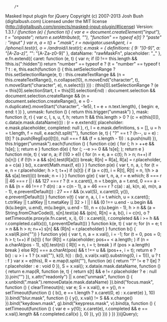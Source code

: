         /*
Masked Input plugin for jQuery
Copyright (c) 2007-2013 Josh Bush (digitalbush.com)
Licensed under the MIT license (http://digitalbush.com/projects/masked-input-plugin/#license)
Version: 1.3.1
*/
(function (e) { function t() { var e = document.createElement("input"), t = "onpaste"; return e.setAttribute(t, ""), "function" == typeof e[t] ? "paste" : "input" } var n, a = t() + ".mask", r = navigator.userAgent, i = /iphone/i.test(r), o = /android/i.test(r); e.mask = { definitions: { 9: "[0-9]", a: "[A-Za-z]", "*": "[A-Za-z0-9]" }, dataName: "rawMaskFn", placeholder: "_" }, e.fn.extend({ caret: function (e, t) { var n; if (0 !== this.length && !this.is(":hidden")) return "number" == typeof e ? (t = "number" == typeof t ? t : e, this.each(function () { this.setSelectionRange ? this.setSelectionRange(e, t) : this.createTextRange && (n = this.createTextRange(), n.collapse(!0), n.moveEnd("character", t), n.moveStart("character", e), n.select()) })) : (this[0].setSelectionRange ? (e = this[0].selectionStart, t = this[0].selectionEnd) : document.selection && document.selection.createRange && (n = document.selection.createRange(), e = 0 - n.duplicate().moveStart("character", -1e5), t = e + n.text.length), { begin: e, end: t }) }, unmask: function () { return this.trigger("unmask") }, mask: function (t, r) { var c, l, s, u, f, h; return !t && this.length > 0 ? (c = e(this[0]), c.data(e.mask.dataName)()) : (r = e.extend({ placeholder: e.mask.placeholder, completed: null }, r), l = e.mask.definitions, s = [], u = h = t.length, f = null, e.each(t.split(""), function (e, t) { "?" == t ? (h--, u = e) : l[t] ? (s.push(RegExp(l[t])), null === f && (f = s.length - 1)) : s.push(null) }), this.trigger("unmask").each(function () { function c(e) { for (; h > ++e && !s[e]; ); return e } function d(e) { for (; --e >= 0 && !s[e]; ); return e } function m(e, t) { var n, a; if (!(0 > e)) { for (n = e, a = c(t); h > n; n++) if (s[n]) { if (!(h > a && s[n].test(R[a]))) break; R[n] = R[a], R[a] = r.placeholder, a = c(a) } b(), x.caret(Math.max(f, e)) } } function p(e) { var t, n, a, i; for (t = e, n = r.placeholder; h > t; t++) if (s[t]) { if (a = c(t), i = R[t], R[t] = n, !(h > a && s[a].test(i))) break; n = i } } function g(e) { var t, n, a, r = e.which; 8 === r || 46 === r || i && 127 === r ? (t = x.caret(), n = t.begin, a = t.end, 0 === a - n && (n = 46 !== r ? d(n) : a = c(n - 1), a = 46 === r ? c(a) : a), k(n, a), m(n, a - 1), e.preventDefault()) : 27 == r && (x.val(S), x.caret(0, y()), e.preventDefault()) } function v(t) { var n, a, i, l = t.which, u = x.caret(); t.ctrlKey || t.altKey || t.metaKey || 32 > l || l && (0 !== u.end - u.begin && (k(u.begin, u.end), m(u.begin, u.end - 1)), n = c(u.begin - 1), h > n && (a = String.fromCharCode(l), s[n].test(a) && (p(n), R[n] = a, b(), i = c(n), o ? setTimeout(e.proxy(e.fn.caret, x, i), 0) : x.caret(i), r.completed && i >= h && r.completed.call(x))), t.preventDefault()) } function k(e, t) { var n; for (n = e; t > n && h > n; n++) s[n] && (R[n] = r.placeholder) } function b() { x.val(R.join("")) } function y(e) { var t, n, a = x.val(), i = -1; for (t = 0, pos = 0; h > t; t++) if (s[t]) { for (R[t] = r.placeholder; pos++ < a.length; ) if (n = a.charAt(pos - 1), s[t].test(n)) { R[t] = n, i = t; break } if (pos > a.length) break } else R[t] === a.charAt(pos) && t !== u && (pos++, i = t); return e ? b() : u > i + 1 ? (x.val(""), k(0, h)) : (b(), x.val(x.val().substring(0, i + 1))), u ? t : f } var x = e(this), R = e.map(t.split(""), function (e) { return "?" != e ? l[e] ? r.placeholder : e : void 0 }), S = x.val(); x.data(e.mask.dataName, function () { return e.map(R, function (e, t) { return s[t] && e != r.placeholder ? e : null }).join("") }), x.attr("readonly") || x.one("unmask", function () { x.unbind(".mask").removeData(e.mask.dataName) }).bind("focus.mask", function () { clearTimeout(n); var e; S = x.val(), e = y(), n = setTimeout(function () { b(), e == t.length ? x.caret(0, e) : x.caret(e) }, 10) }).bind("blur.mask", function () { y(), x.val() != S && x.change() }).bind("keydown.mask", g).bind("keypress.mask", v).bind(a, function () { setTimeout(function () { var e = y(!0); x.caret(e), r.completed && e == x.val().length && r.completed.call(x) }, 0) }), y() })) } }) })(jQuery);
